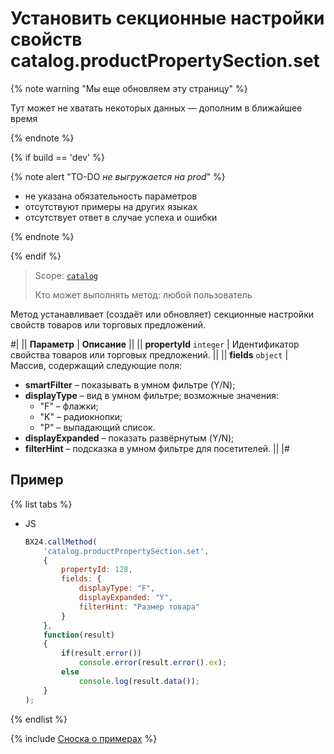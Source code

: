 # Установить секционные настройки свойств catalog.productPropertySection.set

{% note warning "Мы еще обновляем эту страницу" %}

Тут может не хватать некоторых данных — дополним в ближайшее время

{% endnote %}

{% if build == 'dev' %}

{% note alert "TO-DO _не выгружается на prod_" %}

- не указана обязательность параметров
- отсутствуют примеры на других языках
- отсутствует ответ в случае успеха и ошибки

{% endnote %}

{% endif %}

> Scope: [`catalog`](../../scopes/permissions.md)
>
> Кто может выполнять метод: любой пользователь

Метод устанавливает (создаёт или обновляет) секционные настройки свойств товаров или торговых предложений.

#|
|| **Параметр** | **Описание** ||
|| **propertyId**
 `integer`  | Идентификатор свойства товаров или торговых предложений. ||
|| **fields**
`object` | Массив, содержащий следующие поля:
- **smartFilter** – показывать в умном фильтре (Y/N);
- **displayType** – вид в умном фильтре; возможные значения:
  - "F" – флажки;
  - "K" – радиокнопки;
  - "P" – выпадающий список.
- **displayExpanded** – показать развёрнутым (Y/N);
- **filterHint** – подсказка в умном фильтре для посетителей. ||
|#

## Пример

{% list tabs %}

- JS

    ```js
    BX24.callMethod(
        'catalog.productPropertySection.set',
        {
            propertyId: 128,
            fields: {
                displayType: "F",
                displayExpanded: "Y",
                filterHint: "Размер товара"
            }
        },
        function(result)
        {
            if(result.error())
                console.error(result.error().ex);
            else
                console.log(result.data());
        }
    );
    ```

{% endlist %}

{% include [Сноска о примерах](../../../_includes/examples.md) %}